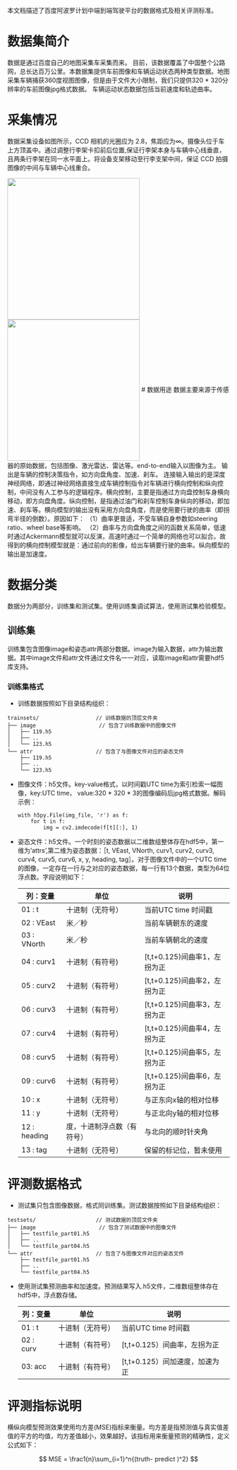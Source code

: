本文档描述了百度阿波罗计划中端到端驾驶平台的数据格式及相关评测标准。

# 数据集简介

数据是通过百度自己的地图采集车采集而来。 目前，该数据覆盖了中国整个公路网，总长达百万公里。本数据集提供车前图像和车辆运动状态两种类型数据。地图采集车辆捕获360度视图图像，但是由于文件大小限制，我们只提供320 * 320分辨率的车前图像jpg格式数据。 车辆运动状态数据包括当前速度和轨迹曲率。
# 采集情况
数据采集设备如图所示，CCD 相机的光圈应为 2.8，焦距应为∞。摄像头位于车上方顶盖中。通过调整行李架卡扣前后位置,保证行李架本身与车辆中心线垂直，且两条行李架在同一水平面上。将设备支架移动至行李支架中间，保证 CCD 拍摄图像的中间与车辆中心线重合。

 <img src="./png_resource/1.png" width = "300" height = "320" align=center /> 
 <img src="./png_resource/2.png" width = "300" height = "320" align=center />
# 数据用途
数据主要来源于传感器的原始数据，包括图像、激光雷达、雷达等。end-to-end输入以图像为主。 输出是车辆的控制决策指令，如方向盘角度、加速、刹车。 连接输入输出的是深度神经网络，即通过神经网络直接生成车辆控制指令对车辆进行横向控制和纵向控制，中间没有人工参与的逻辑程序。横向控制，主要是指通过方向盘控制车身横向移动，即方向盘角度。纵向控制，是指通过油门和刹车控制车身纵向的移动，即加速、刹车等。横向模型的输出没有采用方向盘角度，而是使用要行驶的曲率（即拐弯半径的倒数）。原因如下：
（1）曲率更普适，不受车辆自身参数如steering ratio、wheel base等影响。
（2）曲率与方向盘角度之间的函数关系简单，低速时通过Ackermann模型就可以反演，高速时通过一个简单的网络也可以拟合。故得到的横向控制模型就是：通过前向的影像，给出车辆要行驶的曲率。纵向模型的输出是加速度。




# 数据分类
数据分为两部分，训练集和测试集。使用训练集调试算法，使用测试集检验模型。
## 训练集
训练集包含图像image和姿态attr两部分数据。image为输入数据，attr为输出数据。其中image文件和attr文件通过文件名一一对应，读取image和attr需要hdf5库支持。
### 训练集格式
* 训练数据按照如下目录结构组织：

```
trainsets/				    // 训练数据的顶层文件夹
├── image					 // 包含了训练数据中的图像文件
│   ├── 119.h5
│   ├── ..
│   └── 123.h5
└── attr					// 包含了与图像文件对应的姿态文件
    ├── 119.h5
    ├── ..
    └── 123.h5
```


* 图像文件：h5文件。key-value格式，以时间戳UTC time为索引检索一幅图像，key:UTC time， value:320 * 320 * 3的图像编码后jpg格式数据。解码示例：

	```
	with h5py.File(img_file, 'r') as f:
		for t in f:
			img = cv2.imdecode(f[t][:], 1)

	```

* 姿态文件：h5文件。一个时刻的姿态数据以二维数组整体存在hdf5中，第一维为’attrs’,第二维为姿态数据：［t, VEast, VNorth, curv1, curv2, curv3, curv4, curv5, curv6, x, y, heading, tag］。对于图像文件中的一个UTC time的图像，一定存在一行与之对应的姿态数据，每一行有13个数据，类型为64位浮点数。字段说明如下：

	列：变量 | 单位 | 说明
	------------ | ------------- | ------------
	01 : t | 十进制（无符号） | 当前UTC time 时间戳
	02 : VEast|	米／秒 | 当前车辆朝东的速度
	03 : VNorth|	米／秒 | 当前车辆朝北的速度
	04 : curv1 | 十进制（有符号) | [t,t+0.125)间曲率1，左拐为正
	05 : curv2 | 十进制（有符号） | [t,t+0.125)间曲率2，左拐为正
	06 : curv3 | 十进制（有符号） | [t,t+0.125)间曲率3，左拐为正
	07 : curv4 | 十进制（有符号） | [t,t+0.125)间曲率4，左拐为正
	08 : curv5 | 十进制（有符号） | [t,t+0.125)间曲率5，左拐为正
	09 : curv6 | 十进制（有符号） | [t,t+0.125)间曲率6，左拐为正
	10 : x | 十进制（无符号） | 与正东向x轴的相对位移
	11 : y | 十进制（无符号） | 与正北向y轴的相对位移
	12 : heading | 度，十进制浮点数（有符号） | 与北向的顺时针夹角
	13 : tag | 十进制（无符号） | 保留的标记位，暂未使用

# 评测数据格式
* 测试集只包含图像数据，格式同训练集。测试数据按照如下目录结构组织：

```
testsets/				    // 测试数据的顶层文件夹
├── image					 // 包含了测试数据中的图像文件
│   ├── testfile_part01.h5
│   ├── ..
│   └── testfile_part04.h5
└── attr					// 包含了与图像文件对应的姿态文件
    ├── testfile_part01.h5
    ├── ..
    └── testfile_part04.h5
```
* 使用测试集预测曲率和加速度。预测结果写入.h5文件，二维数组整体存在hdf5中，浮点数存储。

   列：变量 | 单位 | 说明
	------------ | ------------- | ------------
	01 : t | 十进制（无符号） | 当前UTC time 时间戳
	02 : curv|	十进制（有符号）|	[t,t+0.125）间曲率，左拐为正
	03: acc	|十进制（有符号）|[t,t+0.125）间加速度，加速为正

# 评测指标说明
横纵向模型预测效果使用均方差(MSE)指标来衡量。均方差是指预测值与真实值差值的平方的均值，均方差值越小，效果越好。该指标用来衡量预测的精确性，定义公式如下：
<script type="text/javascript" src="http://cdn.mathjax.org/mathjax/latest/MathJax.js?config=default"></script>

$$ MSE = \frac1{n}\sum_{i=1}^n{(truth- predict )^2} $$
